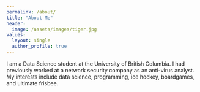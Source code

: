 ```yaml
---
permalink: /about/
title: "About Me"
header:
  image: /assets/images/tiger.jpg
values:
  layout: single
  author_profile: true
---
```


I am a Data Science student at the University of British Columbia. I had previously worked at a network security company as an anti-virus analyst. My interests include data science, programming, ice hockey, boardgames, and ultimate frisbee.
